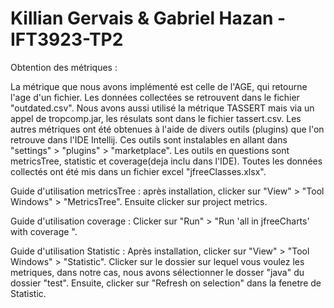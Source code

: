 # Killian Gervais & Gabriel Hazan - IFT3923-TP2

Obtention des métriques :

La métrique que nous avons implémenté est celle de l'AGE, qui retourne l'age d'un fichier. Les données collectées se retrouvent dans le fichier "outdated.csv".
Nous avons aussi utilisé la métrique TASSERT mais via un appel de tropcomp.jar, les résulats sont dans le fichier tassert.csv.
Les autres métriques ont été obtenues à l'aide de divers outils (plugins) que l'on retrouve dans l'IDE Intellij.
Ces outils sont instalables en allant dans "settings" > "plugins" > "marketplace".
Les outils en questions sont metricsTree, statistic et coverage(deja inclu dans l'IDE).
Toutes les données collectés ont été mis dans un fichier excel "jfreeClasses.xlsx".

Guide d'utilisation metricsTree :
après installation, clicker sur "View" > "Tool Windows" > "MetricsTree". Ensuite clicker sur project metrics.

Guide d'utilisation coverage :
Clicker sur "Run" > "Run 'all in jfreeCharts' with coverage ". 

Guide d'utilisation Statistic :
Après installation, clicker sur "View" > "Tool Windows" > "Statistic". Clicker sur le dossier sur lequel vous voulez les metriques, dans notre cas, nous avons sélectionner le dosser "java" du dossier "test". Ensuite, clicker sur "Refresh on selection" dans la fenetre de Statistic.

